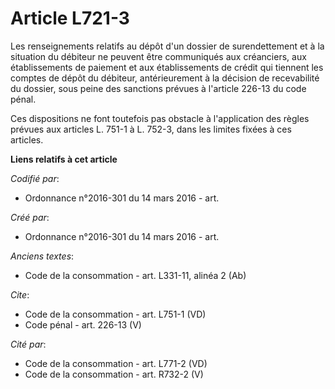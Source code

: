 # Article L721-3

Les renseignements relatifs au dépôt d'un dossier de surendettement et à la situation du débiteur ne peuvent être communiqués
aux créanciers, aux établissements de paiement et aux établissements de crédit qui tiennent les comptes de dépôt du débiteur,
antérieurement à la décision de recevabilité du dossier, sous peine des sanctions prévues à l'article 226-13 du code pénal. 

Ces dispositions ne font toutefois pas obstacle à l'application des règles prévues aux articles L. 751-1 à L. 752-3, dans les
limites fixées à ces articles.

**Liens relatifs à cet article**

_Codifié par_:

  - Ordonnance n°2016-301 du 14 mars 2016 - art.

_Créé par_:

  - Ordonnance n°2016-301 du 14 mars 2016 - art.

_Anciens textes_:

  - Code de la consommation - art. L331-11, alinéa 2 (Ab)

_Cite_:

  - Code de la consommation - art. L751-1 (VD)
  - Code pénal - art. 226-13 (V)

_Cité par_:

  - Code de la consommation - art. L771-2 (VD)
  - Code de la consommation - art. R732-2 (V)
